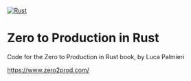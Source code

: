 [![Rust](https://github.com/mjbozo/zero2prod/actions/workflows/rust.yml/badge.svg)](https://github.com/mjbozo/zero2prod/actions/workflows/rust.yml)

# Zero to Production in Rust
Code for the Zero to Production in Rust book, by Luca Palmieri

https://www.zero2prod.com/
